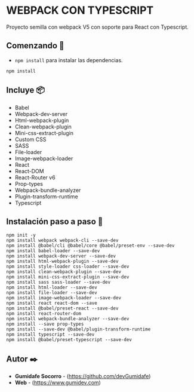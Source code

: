 # WEBPACK CON TYPESCRIPT

Proyecto semilla con webpack V5 con soporte para React con Typescript.

## Comenzando 🚀

- `npm install` para instalar las dependencias.

```
npm install
```

## Incluye 📦

- Babel
- Webpack-dev-server
- Html-webpack-plugin
- Clean-webpack-plugin
- Mini-css-extract-plugin
- Custom CSS
- SASS
- File-loader
- Image-webpack-loader
- React
- React-DOM
- React-Router v6
- Prop-types
- Webpack-bundle-analyzer
- Plugin-transform-runtime
- Typescript

## Instalación paso a paso 🔧

```
npm init -y
npm install webpack webpack-cli --save-dev
npm install @babel/cli @babel/core @babel/preset-env --save-dev
npm install babel-loader --save-dev
npm install webpack-dev-server --save-dev
npm install html-webpack-plugin --save-dev
npm install style-loader css-loader --save-dev
npm install clean-webpack-plugin --save-dev
npm install mini-css-extract-plugin --save-dev
npm install sass sass-loader --save-dev
npm install html-loader --save-dev
npm install file-loader --save-dev
npm install image-webpack-loader --save-dev
npm install react react-dom --save
npm install @babel/preset-react --save-dev
npm install react-router-dom
npm install webpack-bundle-analyzer --save-dev
npm install --save prop-types
npm install --save-dev @babel/plugin-transform-runtime
npm install typescript --save-dev
npm install @babel/preset-typescript --save-dev

```

## Autor ✒️

- **Gumidafe Socorro** - (https://github.com/devGumidafe)
- **Web** - (https://www.gumidev.com)
